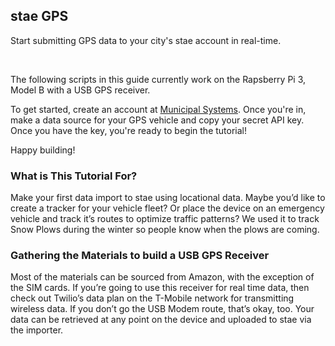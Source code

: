 <h2> stae GPS </h2>

<p> Start submitting GPS data to your city's stae account in real-time. </p> <br>

The following scripts in this guide currently work on the Rapsberry Pi 3, Model B with a USB GPS receiver.<br>

To get started, create an account at <a href="https://municipal.systems" target="_blank"> Municipal Systems</a>. Once you're in, make a data source for your GPS vehicle and copy your secret API key. Once you have the key, you're ready to begin the tutorial!<br>

Happy building! <br>

<h3> What is This Tutorial For? </h3>
<p> Make your first data import to stae using locational data. Maybe you’d like to create a tracker for your vehicle fleet? Or place the device on an emergency vehicle and track it’s routes to optimize traffic patterns? We used it to track Snow Plows during the winter so people know when the plows are coming.</p>

<h3> Gathering the Materials to build a USB GPS Receiver </h3>
<p> Most of the materials can be sourced from Amazon, with the exception of the SIM cards. If you’re going to use this receiver for real time data, then check out Twilio’s data plan on the T-Mobile network for transmitting wireless data. If you don’t go the USB Modem route, that’s okay, too. Your data can be retrieved at any point on the device and uploaded to stae via the importer. </p>

